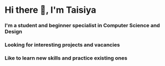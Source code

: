 # Hi there 👋, I'm Taisiya
### I'm a student and beginner specialist in Computer Science and Design
### Looking for interesting projects and vacancies
### Like to learn new skills and practice existing ones






